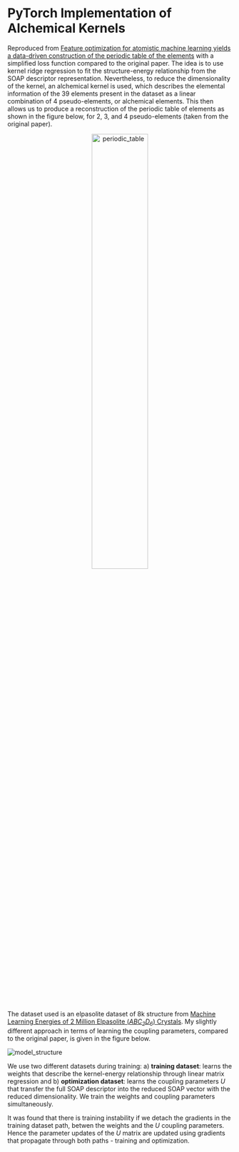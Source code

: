 # PyTorch Implementation of Alchemical Kernels
 
Reproduced from [Feature optimization for atomistic machine learning yields a data-driven construction of the periodic table of the elements](https://doi.org/10.1039/C8CP05921G) with a simplified loss function compared to the original paper. The idea is to use kernel ridge regression to fit the structure-energy relationship from the SOAP descriptor representation. Nevertheless, to reduce the dimensionality of the kernel, an alchemical kernel is used, which describes the elemental information of the 39 elements present in the dataset as a linear combination of 4 pseudo-elements, or alchemical elements. This then allows us to produce a reconstruction of the periodic table of elements as shown in the figure below, for 2, 3, and 4 pseudo-elements (taken from the original paper).
<p align="center">
<img src="https://user-images.githubusercontent.com/68380659/184111486-a273b817-bd64-4e75-88f0-ad59a5ea3b69.gif" alt="periodic_table" width="50%"/>
</p>
The dataset used is an elpasolite dataset of 8k structure from <a href="https://doi.org/10.1103/PhysRevLett.117.135502">Machine Learning Energies of 2 Million Elpasolite (<i>ABC<sub>2</sub>D<sub>6</sub></i>) Crystals</a>. My slightly different approach in terms of learning the coupling parameters, compared to the original paper, is given in the figure below.

![model_structure](https://user-images.githubusercontent.com/68380659/184113100-99b45fcc-8244-4e1a-be68-7eff9ff61a04.png)


We use two different datasets during training: a) <b>training dataset</b>: learns the weights that describe the kernel-energy relationship through linear matrix regression and b) <b>optimization dataset</b>: learns the coupling parameters <i>U</i> that transfer the full SOAP descriptor into the reduced SOAP vector with the reduced dimensionality. We train the weights and coupling parameters simultaneously. 

It was found that there is training instability if we detach the gradients in the training dataset path, betwen the weights and the <i>U</i> coupling parameters. Hence the parameter updates of the <i>U</i> matrix are updated using gradients that propagate through both paths - training and optimization.

